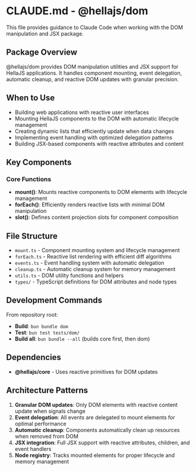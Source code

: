 # CLAUDE.md - @hellajs/dom

This file provides guidance to Claude Code when working with the DOM manipulation and JSX package.

## Package Overview

@hellajs/dom provides DOM manipulation utilities and JSX support for HellaJS applications. It handles component mounting, event delegation, automatic cleanup, and reactive DOM updates with granular precision.

## When to Use

- Building web applications with reactive user interfaces
- Mounting HellaJS components to the DOM with automatic lifecycle management
- Creating dynamic lists that efficiently update when data changes
- Implementing event handling with optimized delegation patterns
- Building JSX-based components with reactive attributes and content

## Key Components

### Core Functions
- **mount()**: Mounts reactive components to DOM elements with lifecycle management
- **forEach()**: Efficiently renders reactive lists with minimal DOM manipulation
- **slot()**: Defines content projection slots for component composition

## File Structure

- `mount.ts` - Component mounting system and lifecycle management
- `forEach.ts` - Reactive list rendering with efficient diff algorithms
- `events.ts` - Event handling system with automatic delegation
- `cleanup.ts` - Automatic cleanup system for memory management
- `utils.ts` - DOM utility functions and helpers
- `types/` - TypeScript definitions for DOM attributes and node types

## Development Commands

From repository root:
- **Build**: `bun bundle dom`
- **Test**: `bun test tests/dom/`
- **Build all**: `bun bundle --all` (builds core first, then dom)

## Dependencies

- **@hellajs/core** - Uses reactive primitives for DOM updates

## Architecture Patterns

1. **Granular DOM updates**: Only DOM elements with reactive content update when signals change
2. **Event delegation**: All events are delegated to mount elements for optimal performance
3. **Automatic cleanup**: Components automatically clean up resources when removed from DOM
4. **JSX integration**: Full JSX support with reactive attributes, children, and event handlers
5. **Node registry**: Tracks mounted elements for proper lifecycle and memory management